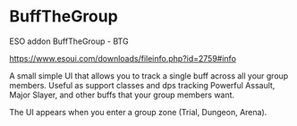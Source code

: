 # BuffTheGroup
ESO addon BuffTheGroup - BTG

https://www.esoui.com/downloads/fileinfo.php?id=2759#info

A small simple UI that allows you to track a single buff across all your group members. Useful as support classes and dps tracking Powerful Assault, Major Slayer, and other buffs that your group members want.

The UI appears when you enter a group zone (Trial, Dungeon, Arena).
